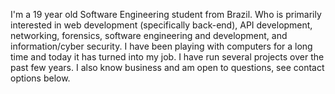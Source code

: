I'm a 19 year old Software Engineering student from Brazil. Who is primarily interested in web development (specifically back-end), API development, networking, forensics, software engineering and development, and information/cyber security. I have been playing with computers for a long time and today it has turned into my job. I have run several projects over the past few years. I also know business and am open to questions, see contact options below.

<!--
**Nickliveira/Nickliveira** is a ✨ _special_ ✨ repository because its `README.md` (this file) appears on your GitHub profile.

Here are some ideas to get you started:

- 🔭 I’m currently working on ...
- 🌱 I’m currently learning ...
- 👯 I’m looking to collaborate on ...
- 🤔 I’m looking for help with ...
- 💬 Ask me about ...
- 📫 How to reach me: ...
- 😄 Pronouns: ...
- ⚡ Fun fact: ...
-->
